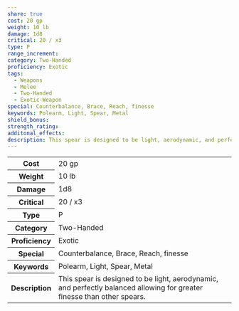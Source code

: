 ```yaml
---
share: true
cost: 20 gp
weight: 10 lb
damage: 1d8
critical: 20 / x3
type: P
range_increment: 
category: Two-Handed
proficiency: Exotic
tags:
  - Weapons
  - Melee
  - Two-Handed
  - Exotic-Weapon
special: Counterbalance, Brace, Reach, finesse
keywords: Polearm, Light, Spear, Metal
shield_bonus: 
strength_rating: 
additonal_effects: 
description: This spear is designed to be light, aerodynamic, and perfectly balanced allowing for greater finesse than other spears.
---
```


<p><span style="overflow-x: auto;"><table><tbody><tr><th>Cost</th><td>20 gp</td></tr><tr><th>Weight</th><td>10 lb</td></tr><tr><th>Damage</th><td>1d8</td></tr><tr><th>Critical</th><td>20 / x3</td></tr><tr><th>Type</th><td>P</td></tr><tr><th>Category</th><td>Two-Handed</td></tr><tr><th>Proficiency</th><td>Exotic</td></tr><tr><th>Special</th><td>Counterbalance, Brace, Reach, finesse</td></tr><tr><th>Keywords</th><td>Polearm, Light, Spear, Metal</td></tr><tr><th>Description</th><td>This spear is designed to be light, aerodynamic, and perfectly balanced allowing for greater finesse than other spears.</td></tr></tbody></table></span></p>